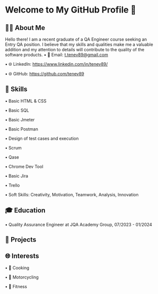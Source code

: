# Welcome to My GitHub Profile 👋


## 👨‍💻 About Me

Hello there! I am a recent graduate of a QA Engineer course seeking an Entry QA position. I believe that my skills and qualities make me a valuable addition and my attention to details will contribute to the quality of the software products.
• 📧 Email: t.tenev89@gmail.com

• 🌐 LinkedIn: https://www.linkedin.com/in/tenev89/

• 🌐 GitHub: https://github.com/tenev89


## 🚀 Skills

• Basic HTML & CSS

• Basic SQL

• Basic Jmeter

• Basic Postman

• Design of test cases and execution

• Scrum

• Qase

• Chrome Dev Tool

• Basic Jira

• Trello

• Soft Skills: Creativity, Motivation, Teamwork, Analysis, Innovation


## 🎓 Education

• Quality Assurance Engineer at JQA Academy Group, 07/2023 - 01/2024


## 💼 Projects





## 🌐 Interests

• 🍳 Cooking

• 🚴 Motorcycling

• 💪 Fitness
